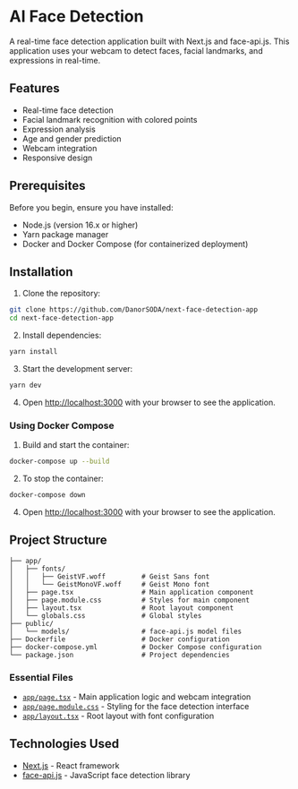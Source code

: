 # AI Face Detection

A real-time face detection application built with Next.js and face-api.js.
This application uses your webcam to detect faces, facial landmarks, and expressions in real-time.

## Features

- Real-time face detection
- Facial landmark recognition with colored points
- Expression analysis
- Age and gender prediction
- Webcam integration
- Responsive design

## Prerequisites

Before you begin, ensure you have installed:

- Node.js (version 16.x or higher)
- Yarn package manager
- Docker and Docker Compose (for containerized deployment)

## Installation

1. Clone the repository:

```bash
git clone https://github.com/DanorSODA/next-face-detection-app
cd next-face-detection-app
```

2. Install dependencies:

```bash
yarn install
```

3. Start the development server:

```bash
yarn dev
```

4. Open [http://localhost:3000](http://localhost:3000) with your browser to see the application.

### Using Docker Compose

1. Build and start the container:

```bash
docker-compose up --build
```

2. To stop the container:

```bash
docker-compose down
```

4. Open [http://localhost:3000](http://localhost:3000) with your browser to see the application.

## Project Structure

```tree
├── app/
│   ├── fonts/
│   │   ├── GeistVF.woff         # Geist Sans font
│   │   └── GeistMonoVF.woff     # Geist Mono font
│   ├── page.tsx                 # Main application component
│   ├── page.module.css          # Styles for main component
│   ├── layout.tsx               # Root layout component
│   └── globals.css              # Global styles
├── public/
│   └── models/                  # face-api.js model files
├── Dockerfile                   # Docker configuration
├── docker-compose.yml           # Docker Compose configuration
└── package.json                 # Project dependencies
```

### Essential Files

- [`app/page.tsx`](src/app/page.tsx) - Main application logic and webcam integration
- [`app/page.module.css`](src/app/page.module.css) - Styling for the face detection interface
- [`app/layout.tsx`](src/app/layout.tsx) - Root layout with font configuration

## Technologies Used

- [Next.js](https://nextjs.org) - React framework
- [face-api.js](https://github.com/justadudewhohacks/face-api.js) - JavaScript face detection library
